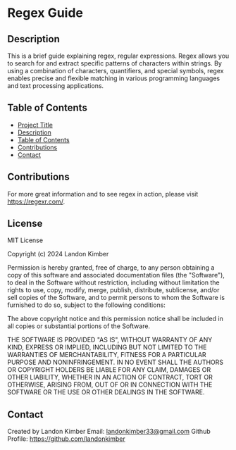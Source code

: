 
# Regex Guide

## Description

This is a brief guide explaining regex, regular expressions. Regex allows you to search for and extract specific patterns of characters within strings. By using a combination of characters, quantifiers, and special symbols, regex enables precise and flexible matching in various programming languages and text processing applications. 

## Table of Contents
         
- [Project Title](#project-title)
- [Description](#description)
- [Table of Contents](#table-of-contents)
- [Contributions](#contributions)
- [Contact](#contact)

## Contributions

For more great information and to see regex in action, please visit https://regexr.com/.


## License

MIT License

Copyright (c) 2024 Landon Kimber

Permission is hereby granted, free of charge, to any person obtaining a copy
of this software and associated documentation files (the "Software"), to deal
in the Software without restriction, including without limitation the rights
to use, copy, modify, merge, publish, distribute, sublicense, and/or sell
copies of the Software, and to permit persons to whom the Software is
furnished to do so, subject to the following conditions:

The above copyright notice and this permission notice shall be included in all
copies or substantial portions of the Software.

THE SOFTWARE IS PROVIDED "AS IS", WITHOUT WARRANTY OF ANY KIND, EXPRESS OR
IMPLIED, INCLUDING BUT NOT LIMITED TO THE WARRANTIES OF MERCHANTABILITY,
FITNESS FOR A PARTICULAR PURPOSE AND NONINFRINGEMENT. IN NO EVENT SHALL THE
AUTHORS OR COPYRIGHT HOLDERS BE LIABLE FOR ANY CLAIM, DAMAGES OR OTHER
LIABILITY, WHETHER IN AN ACTION OF CONTRACT, TORT OR OTHERWISE, ARISING FROM,
OUT OF OR IN CONNECTION WITH THE SOFTWARE OR THE USE OR OTHER DEALINGS IN THE
SOFTWARE.

## Contact
Created by Landon Kimber
Email: landonkimber33@gmail.com
Github Profile: https://github.com/landonkimber
